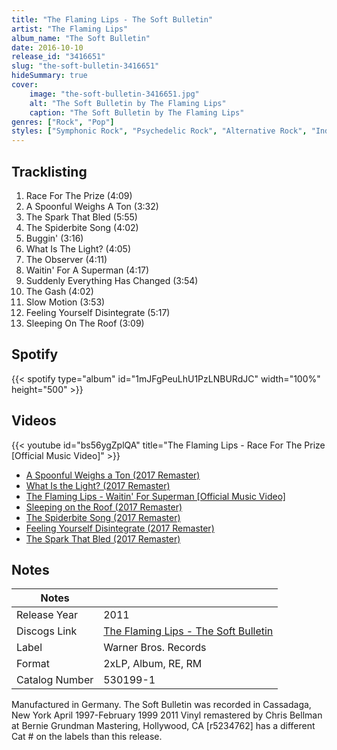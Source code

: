 ```yaml
---
title: "The Flaming Lips - The Soft Bulletin"
artist: "The Flaming Lips"
album_name: "The Soft Bulletin"
date: 2016-10-10
release_id: "3416651"
slug: "the-soft-bulletin-3416651"
hideSummary: true
cover:
    image: "the-soft-bulletin-3416651.jpg"
    alt: "The Soft Bulletin by The Flaming Lips"
    caption: "The Soft Bulletin by The Flaming Lips"
genres: ["Rock", "Pop"]
styles: ["Symphonic Rock", "Psychedelic Rock", "Alternative Rock", "Indie Rock", "Pop Rock"]
---
```

## Tracklisting
1. Race For The Prize (4:09)
2. A Spoonful Weighs A Ton (3:32)
3. The Spark That Bled (5:55)
4. The Spiderbite Song (4:02)
5. Buggin' (3:16)
6. What Is The Light? (4:05)
7. The Observer (4:11)
8. Waitin' For A Superman (4:17)
9. Suddenly Everything Has Changed (3:54)
10. The Gash (4:02)
11. Slow Motion (3:53)
12. Feeling Yourself Disintegrate (5:17)
13. Sleeping On The Roof (3:09)
## Spotify
{{< spotify type="album" id="1mJFgPeuLhU1PzLNBURdJC" width="100%" height="500" >}}

## Videos
{{< youtube id="bs56ygZplQA" title="The Flaming Lips - Race For The Prize [Official Music Video]" >}}
- [A Spoonful Weighs a Ton (2017 Remaster)](https://www.youtube.com/watch?v=5qVaP7mNphA)
- [What Is the Light? (2017 Remaster)](https://www.youtube.com/watch?v=u1fWF8uD6pw)
- [The Flaming Lips - Waitin' For Superman [Official Music Video]](https://www.youtube.com/watch?v=o0AOG7ciuJo)
- [Sleeping on the Roof (2017 Remaster)](https://www.youtube.com/watch?v=FoL-ZiV4ZPY)
- [The Spiderbite Song (2017 Remaster)](https://www.youtube.com/watch?v=_Qta162ot5k)
- [Feeling Yourself Disintegrate (2017 Remaster)](https://www.youtube.com/watch?v=XvvGYEjloOg)
- [The Spark That Bled (2017 Remaster)](https://www.youtube.com/watch?v=ORdpLD9Meao)

## Notes
| Notes          |             |
| ---------------| ----------- |
| Release Year   | 2011 |
| Discogs Link   | [The Flaming Lips - The Soft Bulletin](https://www.discogs.com/release/3416651-The-Flaming-Lips-The-Soft-Bulletin) |
| Label          | Warner Bros. Records |
| Format         | 2xLP, Album, RE, RM |
| Catalog Number | 530199-1 |

Manufactured in Germany.  The Soft Bulletin was recorded in Cassadaga, New York April 1997-February 1999  2011 Vinyl remastered by Chris Bellman at Bernie Grundman Mastering, Hollywood, CA  [r5234762] has a different Cat # on the labels than this release.
